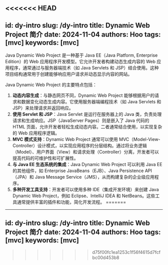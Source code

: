<<<<<<< HEAD
---
id: dy-intro
slug: /dy-intro
title: Dynamic Web Project 简介
date: 2024-11-04
authors: Hoo
tags: [mvc]
keywords: [mvc]
---

Java Dynamic Web Project 是一种基于 Java EE（Java Platform, Enterprise Edition）的 Web 应用程序开发模型。它允许开发者构建动态生成内容的 Web 应用程序，通常通过与服务器端技术（如 Java Servlets 和 JSP）结合使用。这种项目结构通常用于创建能够响应用户请求并动态显示内容的网站。

Java Dynamic Web Project 的主要特点包括：

1. **动态内容生成**：与静态网页不同，Dynamic Web Project 能够根据用户的请求和数据变化动态生成内容。它使用服务器端编程技术（如 Java Servlets 和 JSP）来处理请求并返回响应。
2. **使用 Servlet 和 JSP**：Java Servlet 是运行在服务器上的 Java 类，负责处理请求和生成响应。JSP（JavaServer Pages）则是嵌入了 Java 代码的 HTML 页面，允许开发者轻松生成动态内容。二者通常结合使用，以实现复杂的 Web 应用程序逻辑。
3. **MVC 模式支持**：Dynamic Web Project 通常可以使用 MVC（Model-View-Controller）设计模式，以实现应用程序的分层结构。通过将业务逻辑（Model）、用户界面（View）和请求处理（Controller）分离，开发者可以提高代码的可维护性和可扩展性。
4. **与 Java EE 生态系统的集成**：Java Dynamic Web Project 可以利用 Java EE 的其他组件，如 Enterprise JavaBeans（EJB）、Java Persistence API（JPA）和 Java Message Service（JMS），从而构建复杂的企业级应用程序。
5. **多种开发工具支持**：开发者可以使用多种 IDE（集成开发环境）来创建 Java Dynamic Web Project，例如 Eclipse、IntelliJ IDEA 和 NetBeans。这些工具通常提供丰富的插件和功能，简化开发流程。
=======
---
id: dy-intro
slug: /dy-intro
title: Dynamic Web Project 简介
date: 2024-11-04
authors: Hoo
tags: [mvc]
keywords: [mvc]
---
>>>>>>> d75f00fc1ea1253c1f56f4615d7fcfbc00d453b8
